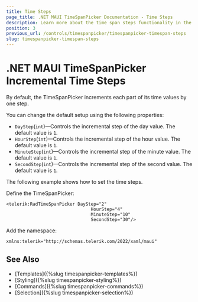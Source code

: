 ```yaml
---
title: Time Steps
page_title: .NET MAUI TimeSpanPicker Documentation - Time Steps
description: Learn more about the time span steps functionality in the Telerik UI for .NET MAUI TimePicker control.
position: 3
previous_url: /controls/timespanpicker/timespanpicker-timespan-steps
slug: timespanpicker-timespan-steps
---
```


# .NET MAUI TimeSpanPicker Incremental Time Steps

By default, the TimeSpanPicker increments each part of its time values by one step.

You can change the default setup using the following properties:

* `DayStep`(`int`)&mdash;Controls the incremental step of the day value. The default value is `1`.
* `HourStep`(`int`)&mdash;Controls the incremental step of the hour value. The default value is `1`.
* `MinuteStep`(`int`)&mdash;Controls the incremental step of the minute value. The default value is `1`.
* `SecondStep`(`int`)&mdash;Controls the incremental step of the second value. The default value is `1`.

The following example shows how to set the time steps.

Define the TimeSpanPicker:

```XAML
<telerik:RadTimeSpanPicker DayStep="2"
                                HourStep="4"
                                MinuteStep="10"
                                SecondStep="30"/>
```

Add the namespace:

```XAML
xmlns:telerik="http://schemas.telerik.com/2022/xaml/maui"
```

## See Also

- [Templates]({%slug timespanpicker-templates%})
- [Styling]({%slug timespanpicker-styling%})
- [Commands]({%slug timespanpicker-commands%})
- [Selection]({%slug timespanpicker-selection%})
